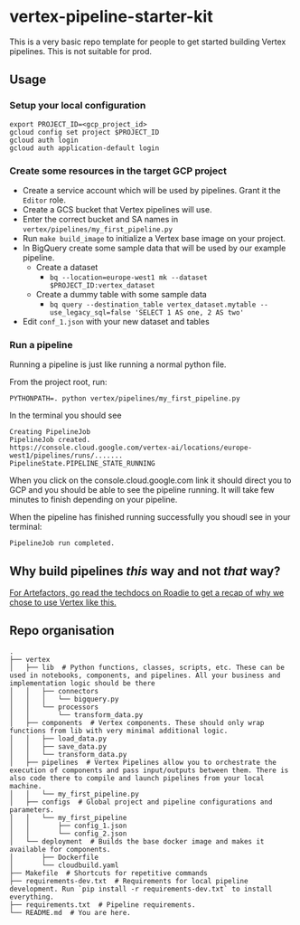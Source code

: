 # vertex-pipeline-starter-kit
This is a very basic repo template for people to get started building Vertex pipelines. This is not suitable for prod.

## Usage

### Setup your local configuration
```shell
export PROJECT_ID=<gcp_project_id>
gcloud config set project $PROJECT_ID
gcloud auth login
gcloud auth application-default login
```

### Create some resources in the target GCP project
- Create a service account which will be used by pipelines. Grant it the `Editor` role.
- Create a GCS bucket that Vertex pipelines will use.
- Enter the correct bucket and SA names in `vertex/pipelines/my_first_pipeline.py`
- Run `make build_image` to initialize a Vertex base image on your project.
- In BigQuery create some sample data that will be used by our example pipeline.
  - Create a dataset
    - `bq --location=europe-west1 mk --dataset $PROJECT_ID:vertex_dataset`
  - Create a dummy table with some sample data
    - `bq query --destination_table vertex_dataset.mytable --use_legacy_sql=false 'SELECT 1 AS one, 2 AS two'`
- Edit `conf_1.json` with your new dataset and tables

### Run a pipeline
Running a pipeline is just like running a normal python file.

From the project root, run:
```shell
PYTHONPATH=. python vertex/pipelines/my_first_pipeline.py 
```

In the terminal you should see

```shell
Creating PipelineJob
PipelineJob created.
https://console.cloud.google.com/vertex-ai/locations/europe-west1/pipelines/runs/.......
PipelineState.PIPELINE_STATE_RUNNING
```

When you click on the console.cloud.google.com link it should direct you to GCP and you should be able to see the 
pipeline running. It will take few minutes to finish depending on your pipeline.

When the pipeline has finished running successfully you shoudl see in your terminal:
```shell
PipelineJob run completed.
```

## Why build pipelines _this_ way and not _that_ way?

[For Artefactors, go read the techdocs on Roadie to get a recap of why we chose to use Vertex like this.
](https://artefact.roadie.so/docs/default/Component/vertex-pipeline-starter-kit)

## Repo organisation

```shell
.
├── vertex
│   ├── lib  # Python functions, classes, scripts, etc. These can be used in notebooks, components, and pipelines. All your business and implementation logic should be there
│   │   ├── connectors
│   │   │   └── bigquery.py
│   │   └── processors
│   │       └── transform_data.py
│   ├── components  # Vertex components. These should only wrap functions from lib with very minimal additional logic.
│   │   ├── load_data.py
│   │   ├── save_data.py
│   │   └── transform_data.py
│   ├── pipelines  # Vertex Pipelines allow you to orchestrate the execution of components and pass input/outputs between them. There is also code there to compile and launch pipelines from your local machine.
│   │   └── my_first_pipeline.py
│   ├── configs  # Global project and pipeline configurations and parameters.
│   │   └── my_first_pipeline
│   │       ├── config_1.json
│   │       └── config_2.json
│   └── deployment  # Builds the base docker image and makes it available for components.
│       ├── Dockerfile
│       └── cloudbuild.yaml
├── Makefile  # Shortcuts for repetitive commands
├── requirements-dev.txt  # Requirements for local pipeline development. Run `pip install -r requirements-dev.txt` to install everything.
├── requirements.txt  # Pipeline requirements.
└── README.md  # You are here.
```